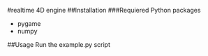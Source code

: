 #realtime 4D engine
##Installation
###Requiered Python packages
 - pygame
 - numpy

##Usage
Run the example.py script